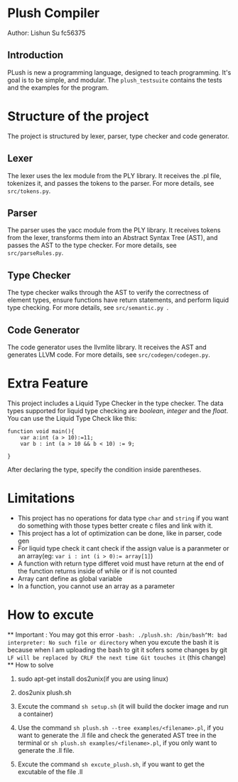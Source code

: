 # Plush Compiler

Author: Lishun Su fc56375

## Introduction
PLush is new a programming language, designed to teach programming. It's goal is to be simple, and modular.
The `plush_testsuite` contains the tests and the examples for the program.

# Structure of the project
The project is structured by lexer, parser, type checker and code generator.

## Lexer
The lexer uses the lex module from the PLY library. It receives the .pl file, tokenizes it, and passes the tokens to the parser. For more details, see `src/tokens.py`.

## Parser
The parser uses the yacc module from the PLY library. It receives tokens from the lexer, transforms them into an Abstract Syntax Tree (AST), and passes the AST to the type checker. For more details, see `src/parseRules.py`.

## Type Checker
The type checker walks through the AST to verify the correctness of element types, ensure functions have return statements, and perform liquid type checking. For more details, see `src/semantic.py `.

## Code Generator
The code generator uses the llvmlite library. It receives the AST and generates LLVM code. For more details, see `src/codegen/codegen.py`.

# Extra Feature
This project includes a Liquid Type Checker in the type checker. The data types supported for liquid type checking are *boolean*, *integer* and the *float*.
You can use the Liquid Type Check like this:
```
function void main(){
    var a:int (a > 10):=11;
    var b : int (a > 10 && b < 10) := 9;
    
} 
```
After declaring the type, specify the condition inside parentheses.

# Limitations
- This project has no operations for data type `char` and `string` if you want do something with those types better create c files and link with it.
- This project has a lot of optimization can be done, like in parser, code gen 
- For liquid type check it cant check if the assign value is a paranmeter or an array(eg: `var i : int (i > 0):= array[1]`)
- A function with return type differet void must have return at the end of the function returns inside of while or if is not counted
- Array cant define as global variable
- In a function, you cannot use an array as a parameter

# How to excute

** Important : You may got this error `-bash: ./plush.sh: /bin/bash^M: bad interpreter: No such file or directory` when you excute the bash it is because when I am uploading the bash to git it sofers some changes by git ` LF will be replaced by CRLF the next time Git touches it` (this change) **
How to solve
1.  sudo apt-get install dos2unix(if you are using linux)
2. dos2unix plush.sh

1. Excute the command `sh setup.sh` (it will build the docker image and run a container)

2. Use the command `sh plush.sh --tree examples/<filename>.pl`, if you want to generate the .ll file and check the generated AST tree in the terminal or `sh plush.sh examples/<filename>.pl`, if you only want to generate the .ll file. 

3. Excute the command `sh excute_plush.sh`, if you want to get the excutable of the file .ll